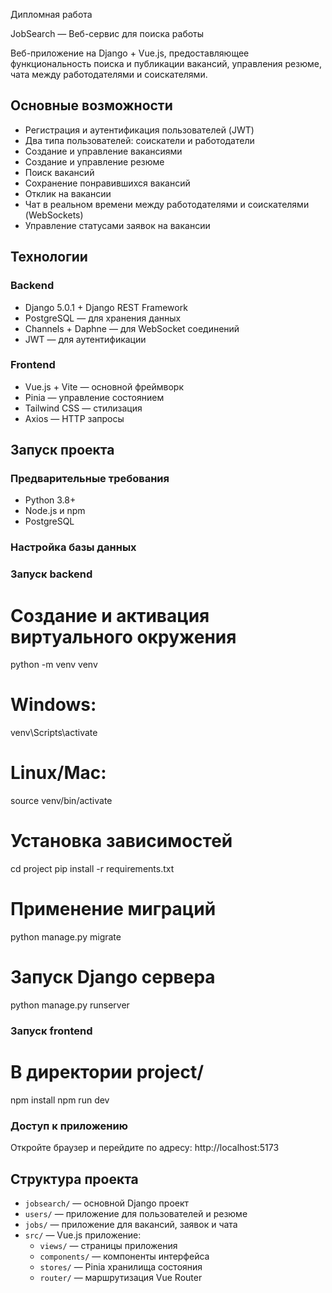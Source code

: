 Дипломная работа

JobSearch — Веб-сервис для поиска работы

Веб-приложение на Django + Vue.js, предоставляющее функциональность поиска и публикации вакансий, управления резюме, чата между работодателями и соискателями.

## Основные возможности

- Регистрация и аутентификация пользователей (JWT)
- Два типа пользователей: соискатели и работодатели
- Создание и управление вакансиями
- Создание и управление резюме
- Поиск вакансий
- Сохранение понравившихся вакансий
- Отклик на вакансии
- Чат в реальном времени между работодателями и соискателями (WebSockets)
- Управление статусами заявок на вакансии

## Технологии

### Backend

- Django 5.0.1 + Django REST Framework
- PostgreSQL — для хранения данных
- Channels + Daphne — для WebSocket соединений
- JWT — для аутентификации

### Frontend

- Vue.js + Vite — основной фреймворк
- Pinia — управление состоянием
- Tailwind CSS — стилизация
- Axios — HTTP запросы

## Запуск проекта

### Предварительные требования

- Python 3.8+
- Node.js и npm
- PostgreSQL

### Настройка базы данных

### Запуск backend

# Создание и активация виртуального окружения

python -m venv venv

# Windows:

venv\Scripts\activate

# Linux/Mac:

source venv/bin/activate

# Установка зависимостей

cd project
pip install -r requirements.txt

# Применение миграций

python manage.py migrate

# Запуск Django сервера

python manage.py runserver

### Запуск frontend

# В директории project/

npm install
npm run dev

### Доступ к приложению

Откройте браузер и перейдите по адресу: http://localhost:5173

## Структура проекта

- `jobsearch/` — основной Django проект
- `users/` — приложение для пользователей и резюме
- `jobs/` — приложение для вакансий, заявок и чата
- `src/` — Vue.js приложение:
  - `views/` — страницы приложения
  - `components/` — компоненты интерфейса
  - `stores/` — Pinia хранилища состояния
  - `router/` — маршрутизация Vue Router
